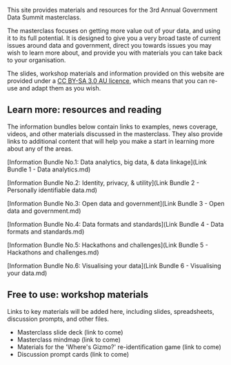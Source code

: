 This site provides materials and resources for the 3rd Annual Government Data Summit masterclass.

The masterclass focuses on getting more value out of your data, and using it to its full potential.  It is designed to give you a very broad taste of current issues around data and government, direct you towards issues you may wish to learn more about, and provide you with materials you can take back to your organisation.

The slides, workshop materials and information provided on this website are provided under a [CC BY-SA 3.0 AU licence](https://creativecommons.org/licenses/by-sa/3.0/au/), which means that you can re-use and adapt them as you wish.

## Learn more: resources and reading

The information bundles below contain links to examples, news coverage,  videos, and other materials discussed in the masterclass.  They also provide links to additional content that will help you make a start in learning more about any of the areas.

[Information Bundle No.1: Data analytics, big data, & data linkage](Link Bundle 1 - Data analytics.md)

[Information Bundle No.2: Identity, privacy, & utility](Link Bundle 2 - Personally identifiable data.md)

[Information Bundle No.3: Open data and government](Link Bundle 3 - Open data and government.md)

[Information Bundle No.4: Data formats and standards](Link Bundle 4 - Data formats and standards.md)

[Information Bundle No.5: Hackathons and challenges](Link Bundle 5 - Hackathons and challenges.md)

[Information Bundle No.6: Visualising your data](Link Bundle 6 - Visualising your data.md)

## Free to use: workshop materials

Links to key materials will be added here, including slides, spreadsheets, discussion prompts, and other files.

* Masterclass slide deck (link to come)
* Masterclass mindmap (link to come)
* Materials for the 'Where's Gizmo?' re-identification game (link to come)
* Discussion prompt cards (link to come)
